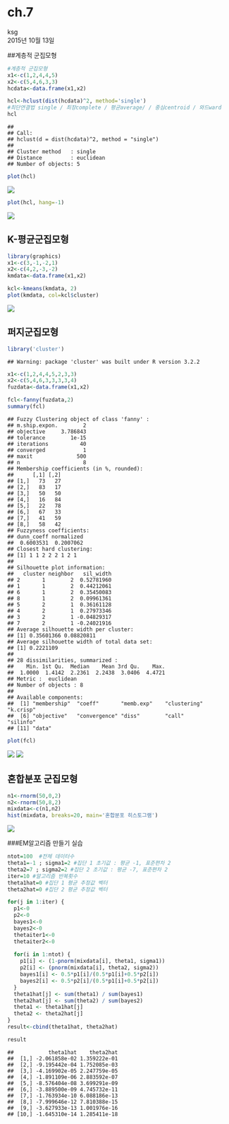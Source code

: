 # ch.7
ksg  
2015년 10월 13일  


##계층적 군집모형

```r
#계층적 군집모형
x1<-c(1,2,4,4,5)
x2<-c(5,4,6,3,3)
hcdata<-data.frame(x1,x2)
```


```r
hcl<-hclust(dist(hcdata)^2, method='single')  
#최단연결법 single / 최장complete / 평균average/ / 중심centroid / 와드ward
hcl
```

```
## 
## Call:
## hclust(d = dist(hcdata)^2, method = "single")
## 
## Cluster method   : single 
## Distance         : euclidean 
## Number of objects: 5
```


```r
plot(hcl)
```

![](DM_CH7_files/figure-html/unnamed-chunk-3-1.png) 

```r
plot(hcl, hang=-1)
```

![](DM_CH7_files/figure-html/unnamed-chunk-3-2.png) 

## K-평균군집모형

```r
library(graphics)
x1<-c(3,-1,-2,1)
x2<-c(4,2,-3,-2)
kmdata<-data.frame(x1,x2)
```


```r
kcl<-kmeans(kmdata, 2)
plot(kmdata, col=kcl$cluster)
```

![](DM_CH7_files/figure-html/unnamed-chunk-5-1.png) 



## 퍼지군집모형

```r
library('cluster')
```

```
## Warning: package 'cluster' was built under R version 3.2.2
```

```r
x1<-c(1,2,4,4,5,2,3,3)
x2<-c(5,4,6,3,3,3,3,4)
fuzdata<-data.frame(x1,x2)
```


```r
fcl<-fanny(fuzdata,2)
summary(fcl)
```

```
## Fuzzy Clustering object of class 'fanny' :                      
## m.ship.expon.        2
## objective     3.786843
## tolerance        1e-15
## iterations          40
## converged            1
## maxit              500
## n                    8
## Membership coefficients (in %, rounded):
##      [,1] [,2]
## [1,]   73   27
## [2,]   83   17
## [3,]   50   50
## [4,]   16   84
## [5,]   22   78
## [6,]   67   33
## [7,]   41   59
## [8,]   58   42
## Fuzzyness coefficients:
## dunn_coeff normalized 
##  0.6003531  0.2007062 
## Closest hard clustering:
## [1] 1 1 2 2 2 1 2 1
## 
## Silhouette plot information:
##   cluster neighbor   sil_width
## 2       1        2  0.52781960
## 1       1        2  0.44212061
## 6       1        2  0.35450083
## 8       1        2  0.09961361
## 5       2        1  0.36161128
## 4       2        1  0.27973346
## 3       2        1 -0.04829317
## 7       2        1 -0.24021916
## Average silhouette width per cluster:
## [1] 0.35601366 0.08820811
## Average silhouette width of total data set:
## [1] 0.2221109
## 
## 28 dissimilarities, summarized :
##    Min. 1st Qu.  Median    Mean 3rd Qu.    Max. 
##  1.0000  1.4142  2.2361  2.2438  3.0406  4.4721 
## Metric :  euclidean 
## Number of objects : 8
## 
## Available components:
##  [1] "membership"  "coeff"       "memb.exp"    "clustering"  "k.crisp"    
##  [6] "objective"   "convergence" "diss"        "call"        "silinfo"    
## [11] "data"
```

```r
plot(fcl)
```

![](DM_CH7_files/figure-html/unnamed-chunk-7-1.png) ![](DM_CH7_files/figure-html/unnamed-chunk-7-2.png) 

## 혼합분포 군집모형

```r
n1<-rnorm(50,0,2)
n2<-rnorm(50,8,2)
mixdata<-c(n1,n2)
hist(mixdata, breaks=20, main='혼합분포 히스토그램')
```

![](DM_CH7_files/figure-html/unnamed-chunk-8-1.png) 

###EM알고리즘 만들기 실습

```r
ntot=100  #전체 데이터수
theta1=-1 ; sigma1=2 #집단 1 초기값 : 평균 -1, 표준편차 2  
theta2=7 ; sigma2=2 #집단 2 초기값 : 평균 -7, 표준편차 2
iter=10 #알고리즘 반복횟수
theta1hat=0 #집단 1 평균 추정값 벡터
theta2hat=0 #집단 2 평균 추정값 벡터
```


```r
for(j in 1:iter) {
  p1<-0
  p2<-0
  bayes1<-0
  bayes2<-0
  thetaiter1<-0
  thetaiter2<-0
  
  for(i in 1:ntot) {
    p1[i] <- (1-pnorm(mixdata[i], theta1, sigma1))
    p2[i] <- (pnorm(mixdata[i], theta2, sigma2))
    bayes1[i] <- 0.5*p1[i]/(0.5*p1[i]+0.5*p2[i])
    bayes2[i] <- 0.5*p2[i]/(0.5*p1[i]+0.5*p2[i])
  }
  theta1hat[j] <- sum(theta1) / sum(bayes1)
  theta2hat[j] <- sum(theta2) / sum(bayes2)
  theta1 <- theta1hat[j]
  theta2 <- theta2hat[j]
}
result<-cbind(theta1hat, theta2hat)
```

```r
result
```

```
##           theta1hat    theta2hat
##  [1,] -2.061858e-02 1.359222e-01
##  [2,] -9.195442e-04 1.752085e-03
##  [3,] -4.169902e-05 2.247759e-05
##  [4,] -1.891109e-06 2.883592e-07
##  [5,] -8.576404e-08 3.699291e-09
##  [6,] -3.889500e-09 4.745732e-11
##  [7,] -1.763934e-10 6.088186e-13
##  [8,] -7.999646e-12 7.810388e-15
##  [9,] -3.627933e-13 1.001976e-16
## [10,] -1.645310e-14 1.285411e-18
```
